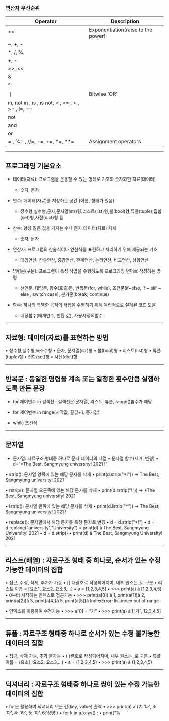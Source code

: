 ### 연산자 우선순위
|Operator|Description|
|----|-----|
| ** | Exponentiation(raise to the power)|
| ~, +, - | |
|*, /, %, |   |
|+, -  |  |
| >>, <<  |  |
| &  |  |
|^ |  |
| ㅣ | Bitwise 'OR'  |
| in, not in , is , is not, < , <= , > , >= , !=, ==  |   |
|not |  |
| and  |  |
| or  |  |
| = , %= , //=, -=, +=, *=, **= | Assignment operators |

----------------------------------------------------------------------

## 프로그래밍 기본요소
- 데이터(자료): 프로그램을 운용할 수 있는 형태로 기호화 숫자화한 자료(데이터)
  - 숫자, 문자

- 변수: 데이터(자료)를 저장하는 공간 (이름, 형태가 있음)
  - 정수형,실수형,문자,문자열(str)형,리스트(list)형,불(bool)형,튜플(tuple),집합(set)형,사전(dict)형 등

- 상수: 항상 같은 값을 가지는 수나 문자 데이터(자료) 자체
  - 숫자, 문자

- 연산자: 프로그램의 산술식이나 연산식을 표현하고 처리하기 위해 제공되는 기호
  - 대입연산, 산술연산, 증감연산, 관계연산, 논리연산, 비교연산, 삼항연산

- 명령문(구문): 프로그램이 특정 작업을 수행하도록 프로그래밍 언어로 작성하는 명령
  - 선언문, 대입문, 함수(호출)문, 반복문(for, while), 조건문(if~else, if ~ elif ~ else , switch case), 분기문(break, continue)

- 함수: 하나의 특별한 목적의 작업을 수행하기 위해 독립적으로 설계된 코드 모음
  - 내장함수(매개변수, 반환 값), 사용자정의함수

-----------------------------------------------------------------

## 자료형: 데이터(자료)를 표현하는 방법
• 정수형,실수형,복소수형
• 문자, 문자열(str)형
• 불(bool)형
• 리스트(list)형
• 튜플(tuple)형
• 집합(set)형
• 사전(dict)형

-----------------------------------------------------------------

## 반복문 : 동일한 명령을 계속 또는 일정한 횟수만큼 실행하도록 만든 문장
- for 제어변수 in 컬렉션 : 컬렉션은 문자열, 리스트, 튜플, range()함수가 해당

- for 제어변수 in range(시작값, 끝값+1, 증가값)

- while 조건식

-----------------------------------------------------------------

## 문자열 
- 문자열: 자료구조 형태중 하나로 문자 데이터의 나열
• 문자열 함수(제거, 변경)
• d="*The Best, Sangmyung university! 2021 !“

• strip(): 문자열 양쪽에 있는 해당 문자를 삭제
• print(d.strip("*!")) -> The Best, Sangmyung university! 2021

• rstrip(): 문자열 오른쪽에 있는 해당 문자를 삭제
• print(d.rstrip("!")) -> *The Best, Sangmyung university! 2021

• lstrip(): 문자열 왼쪽에 있는 해당 문자를 삭제
• print(d.lstrip("*")) -> The Best, Sangmyung university! 2021 !

• replace(): 문자열에서 해당 문자를 특정 문자로 변경
• d = d.strip("*!")
• d = d.replace("university","University")
• print(d) à The Best, Sangmyung University! 2021
• d = d.strip()
• print(d) à The Best, Sangmyung University! 2021

----------------------------------------

## 리스트(배열) : 자료구조 형태 중 하나로, 순서가 있는 수정가능한 데이터의 집합

• 접근, 수정, 삭제, 추가가 가능
• [] 대괄호로 작성되어지며, 내부 원소는 ,로 구분
• 리스트 이름 = [요소1, 요소2, 요소3,…]
• a = [1,2,3,4,5]
• >>> print(a) à [1,2,3,4,5]
• 0부터 시작하는 인덱스로 접근가능
• >>> print(a[0]) à 1, print(a[1])à 2, print(a[2])à 3, print(a[4])à 5, print(a[5])à
IndexError: list index out of range

• 인덱스를 이용하여 수정가능
• >>> a[0] = “가”
• >>> print(a) à [“가”, 12,3,4,5]

------------------------------------------

## 튜플 : 자료구조 형태중 하나로 순서가 있는 수정 불가능한 데이터의 집합
• 접근, 삭제 가능, 추가 불가능
• ( )괄호로 작성되어지며, 내부 원소는 ,로 구분
• 튜플 이름 = (요소1, 요소2, 요소3,…)
• a = (1,2,3,4,5)
• >>> print(a) à (1,2,3,4,5)


---------------------------------------------

## 딕셔너리 : 자료구조 형태중 하나로 쌍이 있는 수정 가능한 데이터의 집합
• for문 활용하여 딕셔너리 모든 값(key, value) 출력
• >>> print(a) à {2: '나', 3: '다', 4: '라', 5: '마‘, 6:’상명’}
• for k in a.keys() :
• print(“%
